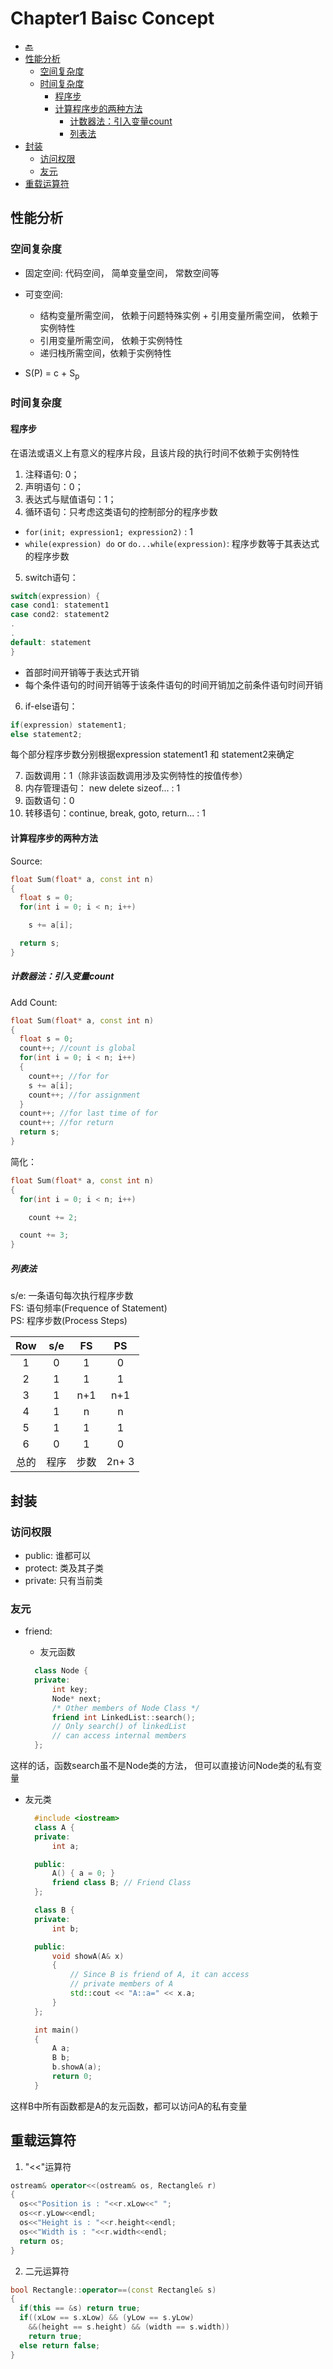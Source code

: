 # Chapter1 Baisc Concept

  - [:back:](README.md)
  - [性能分析](#性能分析)
    - [空间复杂度](#空间复杂度)
    - [时间复杂度](#时间复杂度)
      - [程序步](#程序步)
      - [计算程序步的两种方法](#计算程序步的两种方法)
        - [计数器法：引入变量count](#计数器法引入变量count)
        - [列表法](#列表法)
  - [封装](#封装)
    - [访问权限](#访问权限)
    - [友元](#友元)
  - [重载运算符](#重载运算符)

## 性能分析

### 空间复杂度

* 固定空间: 代码空间， 简单变量空间， 常数空间等
* 可变空间:

  + 结构变量所需空间， 依赖于问题特殊实例 + 引用变量所需空间， 依赖于实例特性
  + 引用变量所需空间， 依赖于实例特性
  + 递归栈所需空间，依赖于实例特性
* S(P) = c + S<sub>p</sub>

### 时间复杂度

#### 程序步

在语法或语义上有意义的程序片段，且该片段的执行时间不依赖于实例特性

01. 注释语句: 0；
02. 声明语句：0；
03. 表达式与赋值语句：1；
04. 循环语句：只考虑这类语句的控制部分的程序步数

* `for(init; expression1; expression2)` : 1
* `while(expression) do` or `do...while(expression)`: 程序步数等于其表达式的程序步数

05. switch语句：

  ```c++
  switch(expression) {
  case cond1: statement1
  case cond2: statement2
  .
  .
  default: statement
  }

```

  + 首部时间开销等于表达式开销
  + 每个条件语句的时间开销等于该条件语句的时间开销加之前条件语句时间开销

06. if-else语句：

  ```c++
  if(expression) statement1;
  else statement2;
  ```

  每个部分程序步数分别根据expression statement1 和 statement2来确定

07. 函数调用：1（除非该函数调用涉及实例特性的按值传参）
08. 内存管理语句： new delete sizeof... : 1
09. 函数语句：0
10. 转移语句：continue, break, goto, return... : 1

#### 计算程序步的两种方法

Source:

```c++
float Sum(float* a, const int n)
{
  float s = 0;
  for(int i = 0; i < n; i++)

    s += a[i];

  return s;
}

```

##### 计数器法：引入变量count

Add Count:

```c++
float Sum(float* a, const int n)
{
  float s = 0;
  count++; //count is global
  for(int i = 0; i < n; i++)
  {
    count++; //for for
    s += a[i];
    count++; //for assignment
  }
  count++; //for last time of for
  count++; //for return
  return s;
}
```

简化：

```c++
float Sum(float* a, const int n)
{
  for(int i = 0; i < n; i++)

    count += 2;

  count += 3;
}

```

##### 列表法

s/e: 一条语句每次执行程序步数<br>
FS: 语句频率(Frequence of Statement)<br>
PS: 程序步数(Process Steps)<br>

| Row  | s/e  |  FS  |  PS   |
|:----:|:----:|:----:|:-----:|
|  1   |  0   |  1   |   0   |
|  2   |  1   |  1   |   1   |
|  3   |  1   | n+1  |  n+1  |
|  4   |  1   |  n   |   n   |
|  5   |  1   |  1   |   1   |
|  6   |  0   |  1   |   0   |
| 总的 | 程序 | 步数 | 2n+ 3 |

## 封装

### 访问权限

* public: 谁都可以
* protect:  类及其子类
* private: 只有当前类

### 友元
* friend:

  + 友元函数

  ```cpp
    class Node {
    private:
        int key;
        Node* next;
        /* Other members of Node Class */
        friend int LinkedList::search();
        // Only search() of linkedList
        // can access internal members
    };
  ```
 这样的话，函数search虽不是Node类的方法， 但可以直接访问Node类的私有变量

  + 友元类
    ```cpp
      #include <iostream>
      class A {
      private:
          int a;

      public:
          A() { a = 0; }
          friend class B; // Friend Class
      };

      class B {
      private:
          int b;

      public:
          void showA(A& x)
          {
              // Since B is friend of A, it can access
              // private members of A
              std::cout << "A::a=" << x.a;
          }
      };

      int main()
      {
          A a;
          B b;
          b.showA(a);
          return 0;
      }
    ```
这样B中所有函数都是A的友元函数，都可以访问A的私有变量

## 重载运算符
  1. "<<"运算符
  ```cpp
  ostream& operator<<(ostream& os, Rectangle& r)
  {
    os<<"Position is : "<<r.xLow<<" ";
    os<<r.yLow<<endl;
    os<<"Height is : "<<r.height<<endl;
    os<<"Width is : "<<r.width<<endl;
    return os;
  }
  ```

  2. 二元运算符

  ```cpp
  bool Rectangle::operator==(const Rectangle& s)
  {
    if(this == &s) return true;
    if((xLow == s.xLow) && (yLow == s.yLow)
      &&(height == s.height) && (width == s.width))
      return true;
    else return false;
  }
  ```